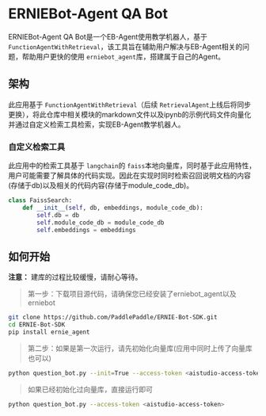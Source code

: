 # ERNIEBot-Agent QA Bot

ERNIEBot-Agent QA Bot是一个EB-Agent使用教学机器人，基于 `FunctionAgentWithRetrieval`，该工具旨在辅助用户解决与EB-Agent相关的问题，帮助用户更快的使用 `erniebot_agent`库，搭建属于自己的Agent。

## 架构

此应用基于 `FunctionAgentWithRetrieval`（后续 `RetrievalAgent`上线后将同步更换），将此仓库中相关模块的markdown文件以及ipynb的示例代码文件向量化并通过自定义检索工具检索，实现EB-Agent教学机器人。

### 自定义检索工具

此应用中的检索工具基于 `langchain`的 `faiss`本地向量库，同时基于此应用特性，用户可能需要了解具体的代码实现。因此在实现时同时检索召回说明文档的内容(存储于db)以及相关的代码内容(存储于module_code_db)。

```python
class FaissSearch:
    def __init__(self, db, embeddings, module_code_db):
        self.db = db
        self.module_code_db = module_code_db
        self.embeddings = embeddings
```

## 如何开始

**注意：** 建库的过程比较缓慢，请耐心等待。

> 第一步：下载项目源代码，请确保您已经安装了erniebot_agent以及erniebot

```bash
git clone https://github.com/PaddlePaddle/ERNIE-Bot-SDK.git
cd ERNIE-Bot-SDK
pip install ernie_agent
```

> 第二步：如果是第一次运行，请先初始化向量库(应用中同时上传了向量库也可以)

```bash
python question_bot.py --init=True --access-token <aistudio-access-token>
```

> 如果已经初始化过向量库，直接运行即可

```bash
python question_bot.py --access-token <aistudio-access-token>
```

